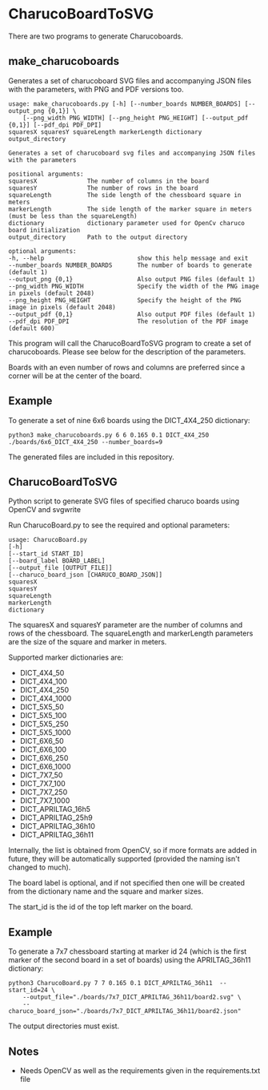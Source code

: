 # CharucoBoardToSVG

There are two programs to generate Charucoboards.

## make_charucoboards

Generates a set of charucoboard SVG files and accompanying JSON files with the parameters, with PNG and PDF versions too.

    usage: make_charucoboards.py [-h] [--number_boards NUMBER_BOARDS] [--output_png {0,1}] \
        [--png_width PNG_WIDTH] [--png_height PNG_HEIGHT] [--output_pdf {0,1}] [--pdf_dpi PDF_DPI]
    squaresX squaresY squareLength markerLength dictionary output_directory
    
    Generates a set of charucoboard svg files and accompanying JSON files with the parameters
    
    positional arguments:
    squaresX              The number of columns in the board
    squaresY              The number of rows in the board
    squareLength          The side length of the chessboard square in meters
    markerLength          The side length of the marker square in meters (must be less than the squareLength)
    dictionary            dictionary parameter used for OpenCv charuco board initialization
    output_directory      Path to the output directory
    
    optional arguments:
    -h, --help                          show this help message and exit
    --number_boards NUMBER_BOARDS       The number of boards to generate (default 1)
    --output_png {0,1}                  Also output PNG files (default 1)
    --png_width PNG_WIDTH               Specify the width of the PNG image in pixels (default 2048)
    --png_height PNG_HEIGHT             Specify the height of the PNG image in pixels (default 2048)
    --output_pdf {0,1}                  Also output PDF files (default 1)
    --pdf_dpi PDF_DPI                   The resolution of the PDF image (default 600)


This program will call the CharucoBoardToSVG program to create a set of charucoboards.  Please see below for
the description of the parameters.

Boards with an even number of rows and columns are preferred since a corner will be at the center of the board.

Example
--

To generate a set of nine 6x6 boards using the DICT_4X4_250 dictionary:

```shell
python3 make_charucoboards.py 6 6 0.165 0.1 DICT_4X4_250 ./boards/6x6_DICT_4X4_250 --number_boards=9
```
The generated files are included in this repository.  


## CharucoBoardToSVG

Python script to generate SVG files of specified charuco boards using OpenCV and svgwrite

Run CharucoBoard.py to see the required and optional parameters:

    usage: CharucoBoard.py
    [-h]
    [--start_id START_ID]
    [--board_label BOARD_LABEL]
    [--output_file [OUTPUT_FILE]]
    [--charuco_board_json [CHARUCO_BOARD_JSON]]
    squaresX
    squaresY
    squareLength
    markerLength
    dictionary

The squaresX and squaresY parameter are the number of columns and rows of the chessboard.
The squareLength and markerLength parameters are the size of the square and marker in meters.

Supported marker dictionaries are:

- DICT_4X4_50
- DICT_4X4_100
- DICT_4X4_250
- DICT_4X4_1000
- DICT_5X5_50
- DICT_5X5_100
- DICT_5X5_250
- DICT_5X5_1000
- DICT_6X6_50
- DICT_6X6_100
- DICT_6X6_250
- DICT_6X6_1000
- DICT_7X7_50
- DICT_7X7_100
- DICT_7X7_250
- DICT_7X7_1000
- DICT_APRILTAG_16h5
- DICT_APRILTAG_25h9
- DICT_APRILTAG_36h10
- DICT_APRILTAG_36h11

Internally, the list is obtained from OpenCV, so if more formats are added in future, they will be automatically
supported (provided the naming isn't changed to much).

The board label is optional, and if not specified then one will be created from the dictionary name and the square and
marker sizes.

The start_id is the id of the top left marker on the board.

Example
--

To generate a 7x7 chessboard starting at marker id 24 (which is the first marker of the second board in a set of boards)
using the APRILTAG_36h11 dictionary:

```shell
python3 CharucoBoard.py 7 7 0.165 0.1 DICT_APRILTAG_36h11  --start_id=24 \
    --output_file="./boards/7x7_DICT_APRILTAG_36h11/board2.svg" \
    --charuco_board_json="./boards/7x7_DICT_APRILTAG_36h11/board2.json"
```

The output directories must exist.

Notes
--
- Needs OpenCV as well as the requirements given in the requirements.txt file

